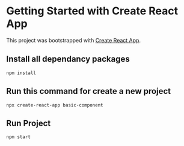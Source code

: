 # Getting Started with Create React App

This project was bootstrapped with [Create React App](https://github.com/facebook/create-react-app).

## Install all dependancy packages

`npm install`

## Run this command for create a new project

`npx create-react-app basic-component`

## Run Project

`npm start`
